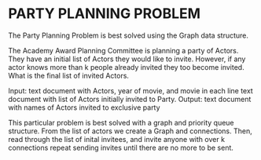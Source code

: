 # PARTY PLANNING PROBLEM

The Party Planning Problem is best solved using the Graph data structure. 

The Academy Award Planning Committee is planning a party of Actors. 
They have an initial list of Actors they would like to invite. 
However, if any actor knows more than k people already invited they too become invited.
What is the final list of invited Actors.

Input:
  text document with Actors, year of movie, and movie in each line 
  text document with list of Actors initially invited to Party.
Output:
  text document with names of Actors invited to exclusive party
  
  
This particular problem is best solved with a graph and priority queue structure.
From the list of actors we create a Graph and connections. 
Then, read through the list of inital invitees, and invite anyone with over k connections
repeat sending invites until there are no more to be sent. 

